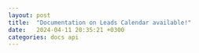 ```yaml
---
layout: post
title:  "Documentation on Leads Calendar available!"
date:   2024-04-11 20:35:21 +0300
categories: docs api
---
```


